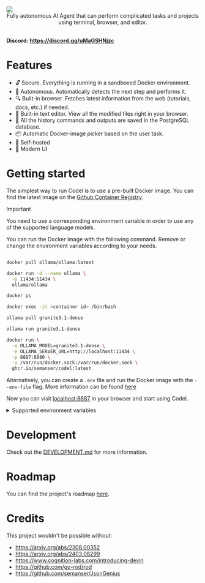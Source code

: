 <img src="./.github/demo.png" />
<div align="center">Fully autonomous AI Agent that can perform complicated tasks and projects using terminal, browser, and editor.</div>
</br>

**Discord: https://discord.gg/uMaGSHNjzc**

# Features
- 🔓 Secure. Everything is running in a sandboxed Docker environment.
- 🤖 Autonomous. Automatically detects the next step and performs it.
- 🔍 Built-in browser. Fetches latest information from the web (tutorials, docs, etc.) if needed.
- 📙 Built-in text editor. View all the modified files right in your browser.
- 🧠 All the history commands and outputs are saved in the PostgreSQL database.
- 📦 Automatic Docker-image picker based on the user task.
- 🤳 Self-hosted
- 💅 Modern UI

# Getting started
The simplest way to run Codel is to use a pre-built Docker image. You can find the latest image on the [Github Container Registry](https://github.com/semanser/codel/pkgs/container/codel).


> [!IMPORTANT]
> You need to use a corresponding environment variable in order to use any of the supported language models.

You can run the Docker image with the following command. Remove or change the environment variables according to your needs.
```bash

docker pull ollama/ollama:latest

docker run -d --name ollama \
  -p 11434:11434 \
  ollama/ollama

docker ps

docker exec -it <container id> /bin/bash

ollama pull granite3.1-dense

ollama run granite3.1-dense

docker run \
  -e OLLAMA_MODEL=granite3.1-dense \
  -e OLLAMA_SERVER_URL=http://localhost:11434 \
  -p 8887:8080 \
  -v /var/run/docker.sock:/var/run/docker.sock \
  ghcr.io/semanser/codel:latest
```

Alternatively, you can create a `.env` file and run the Docker image with the `--env-file` flag. More information can be found [here](https://docs.docker.com/reference/cli/docker/container/run/#env)

Now you can visit [localhost:8887](localhost:8887) in your browser and start using Codel.

<details>
    <summary>Supported environment variables</summary>

    * `OPEN_AI_KEY` - OpenAI API key. You can get the key [here](https://platform.openai.com/account/api-keys).
    * `OPEN_AI_MODEL` - OpenAI model (default: gpt-4-0125-preview). The list of supported OpenAI models can be found [here](https://pkg.go.dev/github.com/sashabaranov/go-openai#pkg-constants).
    * `OPEN_AI_SERVER_URL` - OpenAI server URL (default: https://api.openai.com/v1). Change this URL if you are using an OpenAI compatible server.
    * `OLLAMA_MODEL` - locally hosted Ollama model (default: https://ollama.com/model). The list of supported Ollama models can be found [here](https://ollama.com/models).
    * `OLLAMA_SERVER_URL` - Ollama server URL (default: https://host.docker.internal:11434). Change this URL if you are using an Ollama compatible server.
    See backend [.env.example](./backend/.env.example) for more details.

</details>

# Development

Check out the [DEVELOPMENT.md](./DEVELOPMENT.md) for more information.

# Roadmap

You can find the project's roadmap [here](https://github.com/semanser/codel/milestones).

# Credits
This project wouldn't be possible without:
- https://arxiv.org/abs/2308.00352
- https://arxiv.org/abs/2403.08299
- https://www.cognition-labs.com/introducing-devin
- https://github.com/go-rod/rod
- https://github.com/semanser/JsonGenius
